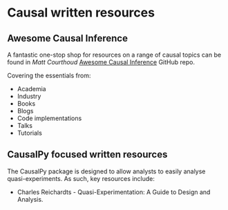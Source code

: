 # Causal written resources

## Awesome Causal Inference

A fantastic one-stop shop for resources on a range of causal topics can be found in *Matt Courthoud* [Awesome Causal Inference](https://github.com/matteocourthoud/awesome-causal-inference) GitHub repo.

Covering the essentials from:

- Academia
- Industry
- Books
- Blogs
- Code implementations
- Talks
- Tutorials

## CausalPy focused written resources

The CausalPy package is designed to allow analysts to easily analyse quasi-experiments. As such, key resources include:

- Charles Reichardts - Quasi-Experimentation: A Guide to Design and Analysis.

